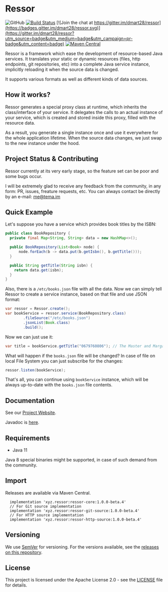 # Ressor

![GitHub](https://img.shields.io/github/license/dmart28/ressor) [![Build Status](https://travis-ci.org/dmart28/ressor.svg?branch=develop)](https://travis-ci.org/dmart28/ressor) [![Join the chat at https://gitter.im/dmart28/ressor](https://badges.gitter.im/dmart28/ressor.svg)](https://gitter.im/dmart28/ressor?utm_source=badge&utm_medium=badge&utm_campaign=pr-badge&utm_content=badge) [![Maven Central](https://img.shields.io/maven-central/v/xyz.ressor/ressor-core.svg?label=Maven%20Central)](https://search.maven.org/search?q=g:%22xyz.ressor%22%20AND%20a:%22ressor-core%22)

Ressor is a framework which ease the development of resource-based Java services. It translates your static or dynamic resources (files, http endpoints, git repositories, etc) into a complete Java service instance, implicitly reloading it when the source data is changed.

It supports various formats as well as different kinds of data sources.

## How it works?

Ressor generates a special proxy class at runtime, which inherits the class/interface of your service. It delegates the calls to an actual instance of your service, which is created and stored inside this proxy, filled with the resource data.

As a result, you generate a single instance once and use it everywhere for the whole application lifetime. When the source data changes, we just swap to the new instance under the hood.

## Project Status & Contributing

Ressor currently at its very early stage, so the feature set can be poor and some bugs occur.

I will be extremely glad to receive any feedback from the community, in any form: PR, issues, freature requests, etc. You can always contact be directly by an e-mail: me@tema.im

## Quick Example

Let's suppose you have a service which provides book titles by the ISBN:

```java
public class BookRepository {
  private final Map<String, String> data = new HashMap<>();

  public BookRepository(List<Book> node) {
      node.forEach(b -> data.put(b.getIsbn(), b.getTitle()));
  }

  public String getTitle(String isbn) {
    return data.get(isbn);
  }
}
```

Also, there is a `/etc/books.json` file with all the data. Now we can simply tell Ressor to create a service instance, based on that file and use JSON format:

```java
var ressor = Ressor.create();
var bookService = ressor.service(BookRepository.class)
        .fileSource("/etc/books.json")
        .jsonList(Book.class)
        .build();
```

Now we can just use it:

```java
var title = bookService.getTitle("0679760806"); // The Master and Margarita
```

What will happen if the `books.json` file will be changed? In case of file on local File System you can just subscribe for the changes:

```java
ressor.listen(bookService);
```

That's all, you can continue using `bookService` instance, which will be always up-to-date with the `books.json` file contents.

## Documentation

See our [Project Website](https://ressor.xyz).

Javadoc is [here](https://javadoc.ressor.xyz).

## Requirements

- Java 11

Java 8 special binaries might be supported, in case of such demand from the community.

## Import

Releases are available via Maven Central.

```
  implementation 'xyz.ressor:ressor-core:1.0.0-beta.4'
  // For Git source implementation
  implementation 'xyz.ressor:ressor-git-source:1.0.0-beta.4'
  // For HTTP source implementation
  implementation 'xyz.ressor:ressor-http-source:1.0.0-beta.4'
```

## Versioning

We use [SemVer](http://semver.org/) for versioning. For the versions available, see the [releases on this repository](https://github.com/dmart28/ressor/releases).

## License

This project is licensed under the Apache License 2.0 - see the [LICENSE](https://github.com/dmart28/ressor/blob/master/LICENSE) file for details.
